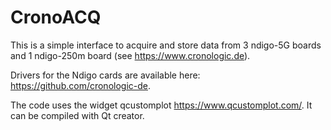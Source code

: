 # CronoACQ
This is a simple interface to acquire and store data from 3 ndigo-5G boards and 1 ndigo-250m board (see https://www.cronologic.de).

Drivers for the Ndigo cards are available here: https://github.com/cronologic-de.

The code uses the widget qcustomplot https://www.qcustomplot.com/. It can be compiled with Qt creator.

